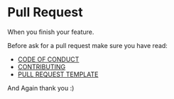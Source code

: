 # Pull Request

When you finish your feature.

Before ask for a pull request make sure you have read:

- [CODE OF CONDUCT](https://github.com/f3ltron/vuepress-plugin-docgen/blob/master/.github/CODE_OF_CONDUCT.md)
- [CONTRIBUTING](/guide/contributing/)
- [PULL REQUEST TEMPLATE](https://github.com/f3ltron/vuepress-plugin-docgen/blob/master/.github/PULL_REQUEST_TEMPLATE.md)

And Again thank you :)